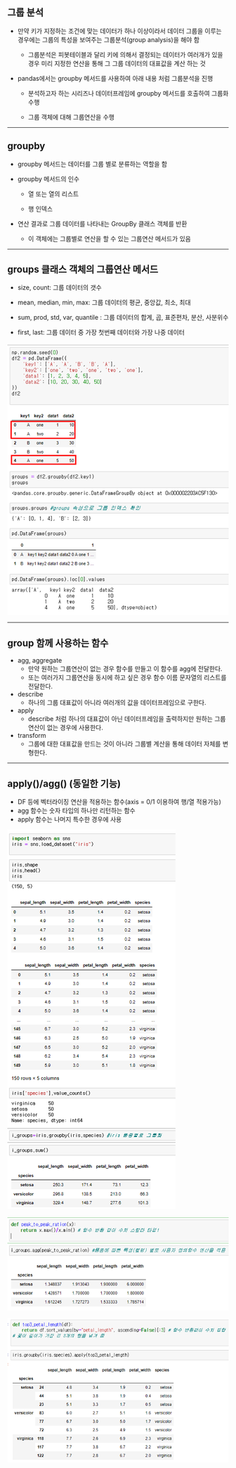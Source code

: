 ## 그룹 분석

- 만약 키가 지정하는 조건에 맞는 데이터가 하나 이상이라서 데이터 그룹을 이루는 경우에는 그룹의 특성을 보여주는 그룹분석(group analysis)을 해야 함

    - 그룹분석은 피봇테이블과 달리 키에 의해서 결정되는 데이터가 여러개가 있을 경우 미리 지정한 연산을 통해 그 그룹 데이터의 대표값을 계산 하는 것


- pandas에서는 groupby 메서드를 사용하여 아래 내용 처럼 그룹분석을 진행

    - 분석하고자 하는 시리즈나 데이터프레임에 groupby 메서드를 호출하여 그룹화 수행

    - 그룹 객체에 대해 그룹연산을 수행

---



## groupby

- groupby 메서드는 데이터를 그룹 별로 분류하는 역할을 함 

- groupby 메서드의 인수

    - 열 또는 열의 리스트

    - 행 인덱스

- 연산 결과로 그룹 데이터를 나타내는 GroupBy 클래스 객체를 반환
    - 이 객체에는 그룹별로 연산을 할 수 있는 그룹연산 메서드가 있음

---



## groups 클래스 객체의 그룹연산 메서드

- size, count: 그룹 데이터의 갯수

- mean, median, min, max: 그룹 데이터의 평균, 중앙값, 최소, 최대

- sum, prod, std, var, quantile : 그룹 데이터의 합계, 곱, 표준편차, 분산, 사분위수

- first, last: 그룹 데이터 중 가장 첫번째 데이터와 가장 나중 데이터

![image-20210712202223403](picture/image-20210712202223403.png)

---



## group 함께 사용하는 함수

- agg, aggregate
  - 만약 원하는 그룹연산이 없는 경우 함수를 만들고 이 함수를 agg에 전달한다.
  - 또는 여러가지 그룹연산을 동시에 하고 싶은 경우 함수 이름 문자열의 리스트를 전달한다.
- describe
  - 하나의 그룹 대표값이 아니라 여러개의 값을 데이터프레임으로 구한다.
- apply
  - describe 처럼 하나의 대표값이 아닌 데이터프레임을 출력하지만 원하는 그룹연산이 없는 경우에 사용한다.
- transform
  - 그룹에 대한 대표값을 만드는 것이 아니라 그룹별 계산을 통해 데이터 자체를 변형한다.

---



## apply()/agg() (동일한 기능)

- DF 등에 벡터라이징 연산을 적용하는 함수(axis = 0/1 이용하여 행/열 적용가능)
- agg 함수는 숫자 타입의  하나만 리턴하는 함수
-  apply 함수는 나머지 특수한 경우에 사용

![image-20210712202700209](picture/image-20210712202700209.png)



![image-20210712202839212](picture/image-20210712202839212.png)

![image-20210712203006306](picture/image-20210712203006306.png)


